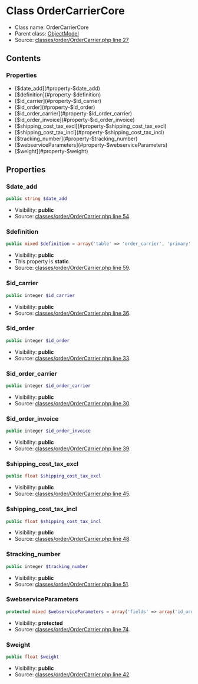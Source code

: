 Class OrderCarrierCore
=====================





* Class name: OrderCarrierCore
* Parent class: [ObjectModel](class.ObjectModelCore.md)
* Source: [classes/order/OrderCarrier.php line 27](https://github.com/PrestaShop/PrestaShop/blob/1.6.0.4/classes/order/OrderCarrier.php#L27)


Contents
--------


### Properties

* [$date_add](#property-$date_add)
* [$definition](#property-$definition)
* [$id_carrier](#property-$id_carrier)
* [$id_order](#property-$id_order)
* [$id_order_carrier](#property-$id_order_carrier)
* [$id_order_invoice](#property-$id_order_invoice)
* [$shipping_cost_tax_excl](#property-$shipping_cost_tax_excl)
* [$shipping_cost_tax_incl](#property-$shipping_cost_tax_incl)
* [$tracking_number](#property-$tracking_number)
* [$webserviceParameters](#property-$webserviceParameters)
* [$weight](#property-$weight)





Properties
----------


### <a name="property-$date_add"></a>$date_add

```php
public string $date_add
```





* Visibility: **public**
* Source: [classes/order/OrderCarrier.php line 54](https://github.com/PrestaShop/PrestaShop/blob/1.6.0.4/classes/order/OrderCarrier.php#L54).


### <a name="property-$definition"></a>$definition

```php
public mixed $definition = array('table' => 'order_carrier', 'primary' => 'id_order_carrier', 'fields' => array('id_order' => array('type' => self::TYPE_INT, 'validate' => 'isUnsignedId', 'required' => true), 'id_carrier' => array('type' => self::TYPE_INT, 'validate' => 'isUnsignedId', 'required' => true), 'id_order_invoice' => array('type' => self::TYPE_INT, 'validate' => 'isUnsignedId'), 'weight' => array('type' => self::TYPE_FLOAT, 'validate' => 'isFloat'), 'shipping_cost_tax_excl' => array('type' => self::TYPE_FLOAT, 'validate' => 'isFloat'), 'shipping_cost_tax_incl' => array('type' => self::TYPE_FLOAT, 'validate' => 'isFloat'), 'tracking_number' => array('type' => self::TYPE_STRING, 'validate' => 'isTrackingNumber'), 'date_add' => array('type' => self::TYPE_DATE, 'validate' => 'isDate')))
```





* Visibility: **public**
* This property is **static**.
* Source: [classes/order/OrderCarrier.php line 59](https://github.com/PrestaShop/PrestaShop/blob/1.6.0.4/classes/order/OrderCarrier.php#L59).


### <a name="property-$id_carrier"></a>$id_carrier

```php
public integer $id_carrier
```





* Visibility: **public**
* Source: [classes/order/OrderCarrier.php line 36](https://github.com/PrestaShop/PrestaShop/blob/1.6.0.4/classes/order/OrderCarrier.php#L36).


### <a name="property-$id_order"></a>$id_order

```php
public integer $id_order
```





* Visibility: **public**
* Source: [classes/order/OrderCarrier.php line 33](https://github.com/PrestaShop/PrestaShop/blob/1.6.0.4/classes/order/OrderCarrier.php#L33).


### <a name="property-$id_order_carrier"></a>$id_order_carrier

```php
public integer $id_order_carrier
```





* Visibility: **public**
* Source: [classes/order/OrderCarrier.php line 30](https://github.com/PrestaShop/PrestaShop/blob/1.6.0.4/classes/order/OrderCarrier.php#L30).


### <a name="property-$id_order_invoice"></a>$id_order_invoice

```php
public integer $id_order_invoice
```





* Visibility: **public**
* Source: [classes/order/OrderCarrier.php line 39](https://github.com/PrestaShop/PrestaShop/blob/1.6.0.4/classes/order/OrderCarrier.php#L39).


### <a name="property-$shipping_cost_tax_excl"></a>$shipping_cost_tax_excl

```php
public float $shipping_cost_tax_excl
```





* Visibility: **public**
* Source: [classes/order/OrderCarrier.php line 45](https://github.com/PrestaShop/PrestaShop/blob/1.6.0.4/classes/order/OrderCarrier.php#L45).


### <a name="property-$shipping_cost_tax_incl"></a>$shipping_cost_tax_incl

```php
public float $shipping_cost_tax_incl
```





* Visibility: **public**
* Source: [classes/order/OrderCarrier.php line 48](https://github.com/PrestaShop/PrestaShop/blob/1.6.0.4/classes/order/OrderCarrier.php#L48).


### <a name="property-$tracking_number"></a>$tracking_number

```php
public integer $tracking_number
```





* Visibility: **public**
* Source: [classes/order/OrderCarrier.php line 51](https://github.com/PrestaShop/PrestaShop/blob/1.6.0.4/classes/order/OrderCarrier.php#L51).


### <a name="property-$webserviceParameters"></a>$webserviceParameters

```php
protected mixed $webserviceParameters = array('fields' => array('id_order' => array('xlink_resource' => 'orders'), 'id_carrier' => array('xlink_resource' => 'carriers')))
```





* Visibility: **protected**
* Source: [classes/order/OrderCarrier.php line 74](https://github.com/PrestaShop/PrestaShop/blob/1.6.0.4/classes/order/OrderCarrier.php#L74).


### <a name="property-$weight"></a>$weight

```php
public float $weight
```





* Visibility: **public**
* Source: [classes/order/OrderCarrier.php line 42](https://github.com/PrestaShop/PrestaShop/blob/1.6.0.4/classes/order/OrderCarrier.php#L42).



